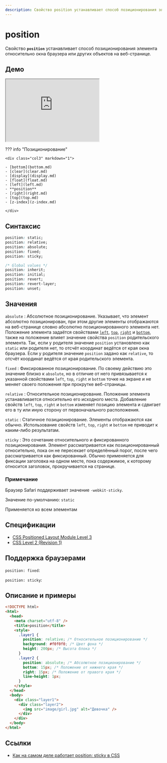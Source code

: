 ```yaml
---
description: Свойство position устанавливает способ позиционирования элемента относительно окна браузера или других объектов на веб-странице
---
```


# position

Свойство **`position`** устанавливает способ позиционирования элемента относительно окна браузера или других объектов на веб-странице.

## Демо

<iframe class="interactive is-default-height" height="200" src="https://interactive-examples.mdn.mozilla.net/pages/css/position.html" title="MDN Web Docs Interactive Example" loading="lazy" data-readystate="complete"></iframe>

??? info "Позиционирование"

    <div class="col3" markdown="1">

    - [bottom](bottom.md)
    - [clear](clear.md)
    - [display](display.md)
    - [float](float.md)
    - [left](left.md)
    - **position**
    - [right](right.md)
    - [top](top.md)
    - [z-index](z-index.md)

    </div>

## Синтаксис

```css
position: static;
position: relative;
position: absolute;
position: fixed;
position: sticky;

/* Global values */
position: inherit;
position: initial;
position: revert;
position: revert-layer;
position: unset;
```

## Значения

`absolute`
: Абсолютное позиционирование. Указывает, что элемент абсолютно позиционирован, при этом другие элементы отображаются на веб-странице словно абсолютно позиционированного элемента нет. Положение элемента задаётся свойствами [`left`](left.md), [`top`](top.md), [`right`](right.md) и [`bottom`](bottom.md), также на положение влияет значение свойства `position` родительского элемента. Так, если у родителя значение `position` установлено как `static` или родителя нет, то отсчёт координат ведётся от края окна браузера. Если у родителя значение `position` задано как `relative`, то отсчёт координат ведётся от края родительского элемента.

`fixed`
: Фиксированное позиционирование. По своему действию это значение близко к `absolute`, но в отличие от него привязывается к указанной свойствами `left`, `top`, `right` и `bottom` точке на экране и не меняет своего положения при прокрутке веб-страницы.

`relative`
: Относительное позиционирование. Положение элемента устанавливается относительно его исходного места. Добавление свойств `left`, `top`, `right` и `bottom` изменяет позицию элемента и сдвигает его в ту или иную сторону от первоначального расположения.

`static`
: Статичное позиционирование. Элементы отображаются как обычно. Использование свойств `left`, `top`, `right` и `bottom` не приводит к каким-либо результатам.

`sticky`
: Это сочетание относительного и фиксированного позиционирования. Элемент рассматривается как позиционированный относительно, пока он не пересекает определённый порог, после чего рассматривается как фиксированный. Обычно применяется для фиксации заголовка на одном месте, пока содержимое, к которому относится заголовок, прокручивается на странице.

### Примечание

Браузер Safari поддерживает значение `-webkit-sticky`.

Значение по-умолчанию: `static`

Применяется ко всем элементам

## Спецификации

- [CSS Positioned Layout Module Level 3](https://w3c.github.io/csswg-drafts/css-position/#position-property)
- [CSS Level 2 (Revision 1)](http://www.w3.org/TR/CSS2/visuren.html#propdef-position)

## Поддержка браузерами

`position: fixed`:

<p class="ciu_embed" data-feature="css-fixed" data-periods="future_1,current,past_1,past_2"></p>

`position: sticky`:

<p class="ciu_embed" data-feature="css-sticky" data-periods="future_1,current,past_1,past_2"></p>

## Описание и примеры

```html
<!DOCTYPE html>
<html>
  <head>
    <meta charset="utf-8" />
    <title>position</title>
    <style>
      .layer1 {
        position: relative; /* Относительное позиционирование */
        background: #f0f0f0; /* Цвет фона */
        height: 200px; /* Высота блока */
      }
      .layer2 {
        position: absolute; /* Абсолютное позиционирование */
        bottom: 15px; /* Положение от нижнего края */
        right: 15px; /* Положение от правого края */
        line-height: 1px;
      }
    </style>
  </head>
  <body>
    <div class="layer1">
      <div class="layer2">
        <img src="image/girl.jpg" alt="Девочка" />
      </div>
    </div>
  </body>
</html>
```

## Ссылки

- [Как на самом деле работает position: sticky в CSS](https://medium.com/web-standards/sticky-bc7ff7088693)
